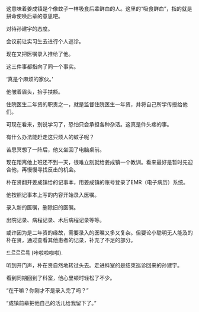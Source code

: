 这意味着姜成镇是个像蚊子一样吸食后辈鲜血的人。这里的“吸食鲜血”，指的就是拼命使唤后辈的意思吧。

对待孙建宇的态度。

会议前让实习生去进行个人巡诊。

现在又把医嘱录入推给了他。

这三件事都指向了同一个事实。

‘真是个麻烦的家伙。’

他皱着眉头，抬手扶额。

住院医生二年资的职责之一，就是监督住院医生一年资，并将自己所学传授给他们。

可现在看来，别说学习了，恐怕只会承担各种杂活。这真是件头疼的事。

有什么办法能赶走这只烦人的蚊子呢？

苦思冥想了一阵后，他又坐回了电脑桌前。

现在距离他上班还不到一天，很难立刻就给姜成镇一个教训。看来最好是暂时先迎合他，再慢慢寻找反击的机会。

朴在贤翻开姜成镇给的记事本，用姜成镇的账号登录了EMR（电子病历）系统。

他按照记事本上写的内容开始录入医嘱。

录入新的医嘱，删除旧的医嘱。

出院记录、病程记录、术后病程记录等等。

或许因为是二年资的缘故，需要录入的医嘱又多又复杂。但要论小聪明无人能及的朴在贤，通过查看其他患者的记录，补充了不足的部分。

 드르르르륵 (咔啦啦啦啦).

听到开门声，朴在贤自然地转过头去。走进科室的是结束巡诊回来的孙建宇。

看到同期回到了科室，他心里顿时轻松了不少。

“在干嘛？你刚才不是录入完了吗？”

“成镇前辈把他自己的活儿给我留下了。”